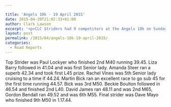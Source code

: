 ```yaml
---

title: 'Angels 10k - 19 April 2015'
date: 2015-04-20T21:02:33+01:00
author: Clark Lawson
excerpt: '<p>CLC Striders had 9 competitors at the Angels 10k on Sunday 19 April 2015.</p>'
layout: post
permalink: /2015/04/angels-10k-19-april-2015/
categories:
  - Road Reports
---
```

Top Strider was Paul Lockyer who finished 2nd M40 running 39.45. Liza Barry followed in 41.04 and was first Senior lady. Amanda Steer ran a superb 42.34 and took first L45 prize. Rachel Vines was 5th Senior lady cruising to a time if 44.24. Martin Bick ran an excellent race to go sub 45 for the first time running 44.57. Bick was 3rd M50. Beckie Boulton followed in 46.54 and finished 2nd L40. David James ran 48.11 and was 2nd M65, Gordon Bendall ran 49.52 and was 6th M55. Final strider was Dave Mayo who finished 9th M50 in 1.17.44.